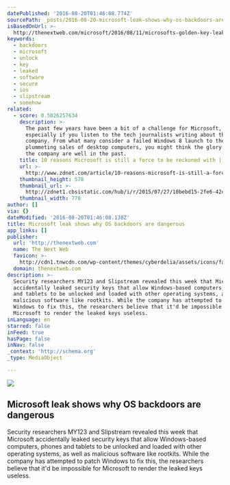 ```yaml
---
datePublished: '2016-08-20T01:46:08.774Z'
sourcePath: _posts/2016-08-20-microsoft-leak-shows-why-os-backdoors-are-dangerous.md
isBasedOnUrl: >-
  http://thenextweb.com/microsoft/2016/08/11/microsofts-golden-key-leak-illustrates-why-governments-should-stop-asking-for-backdoors/
keywords:
  - backdoors
  - microsoft
  - unlock
  - key
  - leaked
  - software
  - secure
  - ios
  - slipstream
  - somehow
related:
  - score: 0.5026257634
    description: >-
      The past few years have been a bit of a challenge for Microsoft,
      especially if you listen to the tech journalists writing about the
      company. From what many consider a failed Windows 8 launch to the
      plummeting sales of desktop computers, you might think the glory days for
      the company are well in the past.
    title: 10 reasons Microsoft is still a force to be reckoned with | ZDNet
    url: >-
      http://www.zdnet.com/article/10-reasons-microsoft-is-still-a-force-to-be-reckoned-with/
    thumbnail_height: 578
    thumbnail_url: >-
      http://zdnet1.cbsistatic.com/hub/i/r/2015/07/27/10bebd15-2fe6-42c4-b0e9-0ae09569b1fd/thumbnail/770x578/052c4964cea52bf98c4007803f96904a/cortana-and-master-chief.gif
    thumbnail_width: 770
author: []
via: {}
dateModified: '2016-08-20T01:46:08.138Z'
title: Microsoft leak shows why OS backdoors are dangerous
app_links: []
publisher:
  url: 'http://thenextweb.com'
  name: The Next Web
  favicon: >-
    http://cdn1.tnwcdn.com/wp-content/themes/cyberdelia/assets/icons/favicon-16x16.png?v=1470647965
  domain: thenextweb.com
description: >-
  Security researchers MY123 and Slipstream revealed this week that Microsoft
  accidentally leaked security keys that allow Windows-based computers, phones
  and tablets to be unlocked and loaded with other operating systems, as well as
  malicious software like rootkits. While the company has attempted to patch
  Windows to fix this, the researchers believe that it'd be impossible for
  Microsoft to render the leaked keys useless.
inLanguage: en
starred: false
inFeed: true
hasPage: false
inNav: false
_context: 'http://schema.org'
_type: MediaObject

---
```

<article style=""><img src="https://imgflo.herokuapp.com/graph/vahj1ThiexotieMo/ce5981fc8576b0727e05e1d9fd953b2a/noop.jpg?input=http%3A%2F%2Fcdn1.tnwcdn.com%2Fwp-content%2Fblogs.dir%2F1%2Ffiles%2F2016%2F02%2Fshutterstock_348698471_Microsoft.jpg" /><h1>Microsoft leak shows why OS backdoors are dangerous</h1><p>Security researchers MY123 and Slipstream revealed this week that Microsoft accidentally leaked security keys that allow Windows-based computers, phones and tablets to be unlocked and loaded with other operating systems, as well as malicious software like rootkits. While the company has attempted to patch Windows to fix this, the researchers believe that it'd be impossible for Microsoft to render the leaked keys useless.</p></article>